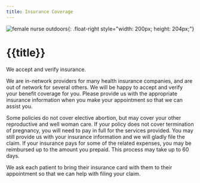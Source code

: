 ```yaml
---
title: Insurance Coverage
---
```


![female nurse outdoors]{: .float-right style="width: 200px; height: 204px;"}

{{title}}
=========

We accept and verify insurance.

We are in-network providers for many health insurance companies, and are
out of network for several others.  We will be happy to accept and
verify your benefit coverage for you.  Please provide us with the
appropriate insurance information when you make your appointment so that
we can assist you.

Some policies do not cover elective abortion, but may cover your other
reproductive and well woman care.  If your policy does not cover
termination of pregnancy, you will need to pay in full for the services
provided.  You may still provide us with your insurance information and
we will gladly file the claim.  If your insurance pays for some of the
related expenses, you may be reimbursed up to the amount you prepaid.
This process may take up to 60 days.

We ask each patient to bring their insurance card with them to their
appointment so that we can help with filing your claim.

[female nurse outdoors]: {{urls.media}}/female_nurse_outdoors.jpg

